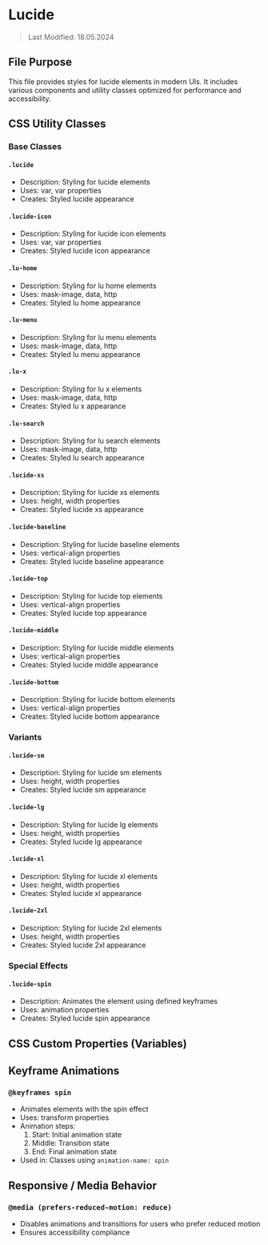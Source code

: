 # Lucide
> Last Modified: 18.05.2024

## File Purpose

This file provides styles for lucide elements in modern UIs. It includes various components and utility classes optimized for performance and accessibility.

## CSS Utility Classes

### Base Classes

#### `.lucide`
- Description: Styling for lucide elements
- Uses: var, var properties
- Creates: Styled lucide appearance

#### `.lucide-icon`
- Description: Styling for lucide icon elements
- Uses: var, var properties
- Creates: Styled lucide icon appearance

#### `.lu-home`
- Description: Styling for lu home elements
- Uses: mask-image, data, http
- Creates: Styled lu home appearance

#### `.lu-menu`
- Description: Styling for lu menu elements
- Uses: mask-image, data, http
- Creates: Styled lu menu appearance

#### `.lu-x`
- Description: Styling for lu x elements
- Uses: mask-image, data, http
- Creates: Styled lu x appearance

#### `.lu-search`
- Description: Styling for lu search elements
- Uses: mask-image, data, http
- Creates: Styled lu search appearance

#### `.lucide-xs`
- Description: Styling for lucide xs elements
- Uses: height, width properties
- Creates: Styled lucide xs appearance

#### `.lucide-baseline`
- Description: Styling for lucide baseline elements
- Uses: vertical-align properties
- Creates: Styled lucide baseline appearance

#### `.lucide-top`
- Description: Styling for lucide top elements
- Uses: vertical-align properties
- Creates: Styled lucide top appearance

#### `.lucide-middle`
- Description: Styling for lucide middle elements
- Uses: vertical-align properties
- Creates: Styled lucide middle appearance

#### `.lucide-bottom`
- Description: Styling for lucide bottom elements
- Uses: vertical-align properties
- Creates: Styled lucide bottom appearance

### Variants

#### `.lucide-sm`
- Description: Styling for lucide sm elements
- Uses: height, width properties
- Creates: Styled lucide sm appearance

#### `.lucide-lg`
- Description: Styling for lucide lg elements
- Uses: height, width properties
- Creates: Styled lucide lg appearance

#### `.lucide-xl`
- Description: Styling for lucide xl elements
- Uses: height, width properties
- Creates: Styled lucide xl appearance

#### `.lucide-2xl`
- Description: Styling for lucide 2xl elements
- Uses: height, width properties
- Creates: Styled lucide 2xl appearance

### Special Effects

#### `.lucide-spin`
- Description: Animates the element using defined keyframes
- Uses: animation properties
- Creates: Styled lucide spin appearance

## CSS Custom Properties (Variables)



## Keyframe Animations

### `@keyframes spin`
- Animates elements with the spin effect
- Uses: transform properties
- Animation steps:
  1. Start: Initial animation state
  2. Middle: Transition state
  3. End: Final animation state
- Used in: Classes using `animation-name: spin`

## Responsive / Media Behavior

### `@media (prefers-reduced-motion: reduce)`
- Disables animations and transitions for users who prefer reduced motion
- Ensures accessibility compliance
